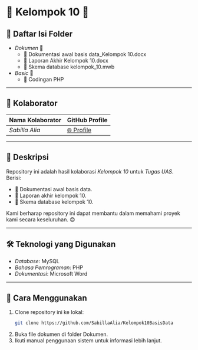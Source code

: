 # 🌟 Kelompok 10 🌟

## 📂 Daftar Isi Folder
- *Dokumen* 📄
  - 📘 Dokumentasi awal basis data_Kelompok 10.docx
  - 📙 Laporan Akhir Kelompok 10.docx
  - 📗 Skema database kelompok_10.mwb
- *Basic* 📁
  - 🔧 Codingan PHP

---

## 🤝 Kolaborator
| Nama Kolaborator | GitHub Profile |
|-------------------|----------------|
| *Sabilla Alia*  | [🌐 Profile](https://github.com/SabillaAlia) |

---

## 📝 Deskripsi
Repository ini adalah hasil kolaborasi *Kelompok 10* untuk *Tugas UAS*.  
Berisi:
- 📌 Dokumentasi awal basis data.
- 📌 Laporan akhir kelompok 10.
- 📌 Skema database kelompok 10.  

Kami berharap repository ini dapat membantu dalam memahami proyek kami secara keseluruhan. 😊

---

## 🛠 Teknologi yang Digunakan
- *Database*: MySQL
- *Bahasa Pemrograman*: PHP
- *Dokumentasi*: Microsoft Word 

---

## 🚀 Cara Menggunakan
1. Clone repository ini ke lokal:
   ```bash
   git clone https://github.com/SabillaAlia/Kelompok10BasisData
2. Buka file dokumen di folder Dokumen.
3. Ikuti manual penggunaan sistem untuk informasi lebih lanjut.
